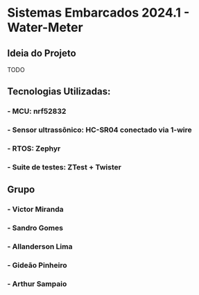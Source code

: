 # Sistemas Embarcados 2024.1 - Water-Meter

## Ideia do Projeto
TODO

## Tecnologias Utilizadas:
### - MCU: nrf52832
### - Sensor ultrassônico: HC-SR04 conectado via 1-wire
### - RTOS: Zephyr
### - Suite de testes: ZTest + Twister

## Grupo
### - Victor Miranda
### - Sandro Gomes
### - Allanderson Lima
### - Gideão Pinheiro
### - Arthur Sampaio